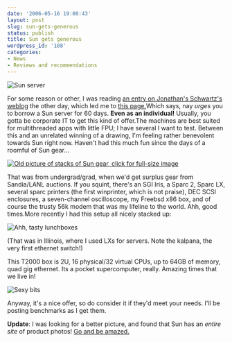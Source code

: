 ```yaml
---
date: '2006-05-16 19:00:43'
layout: post
slug: sun-gets-generous
status: publish
title: Sun gets generous
wordpress_id: '108'
categories:
- News
- Reviews and recommendations
---
```





![Sun server](http://www.phfactor.net/wp-pics/t2000.png)


For some reason or other, I was reading [an entry on Jonathan's Schwartz's weblog](http://blogs.sun.com/jonathan) the other day, which led me to [this page.](http://blogs.sun.com/roller/page/jonathan/20060224)Which says, nay _urges_ you to borrow a Sun server for 60 days. **Even as an individual!** Usually, you gotta be corporate IT to get this kind of offer.The machines are best suited for multithreaded apps with little FPU; I have several I want to test. Between this and an unrelated winning of a drawing, I'm feeling rather benevolent towards Sun right now. Haven't had this much fun since the days of a roomful of Sun gear...[](http://www.phfactor.net/pics/abq-9x/mvc-040f.jpg)[ ](http://www.phfactor.net/pics/abq-9x/mvc-040f.jpg)


[![Old picture of stacks of Sun gear, click for full-size image](http://www.phfactor.net/wp-pics/mvc-040f.png)](http://www.phfactor.net/pics/abq-9x/mvc-040f.jpg)


 That was from undergrad/grad, when we'd get surplus gear from Sandia/LANL auctions. If you squint, there's an SGI Iris, a Sparc 2, Sparc LX, several sparc printers (the first winprinter, which is not praise), DEC SCSI enclosures, a seven-channel oscilloscope, my Freebsd x86 box, and of course the trusty 56k modem that was my lifeline to the world. Ahh, good times.More recently I had this setup all nicely stacked up:


![Ahh, tasty lunchboxes](http://www.phfactor.net/wp-pics/servers-new.png)


(That was in Illinois, where I used LXs for servers. Note the kalpana, the very first ethernet switch!)

This T2000 box is 2U, 16 physical/32 virtual CPUs, up to 64GB of memory, quad gig ethernet. Its a pocket supercomputer, really. Amazing times that we live in!


![Sexy bits](http://www.phfactor.net/wp-pics/4401.jpeg)


Anyway, it's a nice offer, so do consider it if they'd meet your needs. I'll be posting benchmarks as I get them.

**Update**: I was looking for a better picture, and found that Sun has an _entire site_ of product photos! [Go and be amazed.](https://photos.sun.com/index.jsp)
